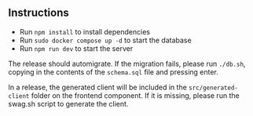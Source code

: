 ## Instructions

- Run `npm install` to install dependencies
- Run `sudo docker compose up -d` to start the database
- Run `npm run dev` to start the server

The release should automigrate. If the migration fails, please run `./db.sh`, copying in the contents of the `schema.sql` file and pressing enter.

In a release, the generated client will be included in the `src/generated-client` folder on the frontend component. If it is missing, please run the swag.sh script to generate the client.